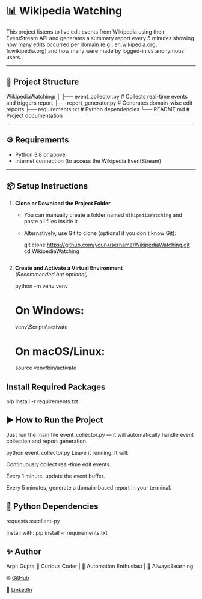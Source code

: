 # 📊 Wikipedia Watching

This project listens to live edit events from Wikipedia using their EventStream API and generates a summary report every 5 minutes showing how many edits occurred per domain (e.g., en.wikipedia.org, fr.wikipedia.org) and how many were made by logged-in vs anonymous users.

---

## 📁 Project Structure

WikipediaWatching/
│
├── event_collector.py # Collects real-time events and triggers report
├── report_generator.py # Generates domain-wise edit reports
├── requirements.txt # Python dependencies
└── README.md # Project documentation


---

## ⚙️ Requirements

- Python 3.8 or above
- Internet connection (to access the Wikipedia EventStream)

---

## 📦 Setup Instructions

1. **Clone or Download the Project Folder**
   - You can manually create a folder named `WikipediaWatching` and paste all files inside it.
   - Alternatively, use Git to clone (optional if you don't know Git):
   
     git clone https://github.com/your-username/WikipediaWatching.git
     cd WikipediaWatching
     ```

2. **Create and Activate a Virtual Environment**  
   *(Recommended but optional)*

   python -m venv venv
   # On Windows:
   venv\Scripts\activate
   # On macOS/Linux:
   source venv/bin/activate

## Install Required Packages

pip install -r requirements.txt

## ▶️ How to Run the Project
Just run the main file event_collector.py — it will automatically handle event collection and report generation.

python event_collector.py
Leave it running. It will:

Continuously collect real-time edit events.

Every 1 minute, update the event buffer.

Every 5 minutes, generate a domain-based report in your terminal.

## 🐍 Python Dependencies
requests
sseclient-py

Install with:
pip install -r requirements.txt

## ✨ Author
Arpit Gupta
🧠 Curious Coder | 🔧 Automation Enthusiast | 🚀 Always Learning

🌐 [GitHub](https://github.com/Arpit2301)

💼 [LinkedIn](https://www.linkedin.com/in/arpit-gupta-081b68227)

